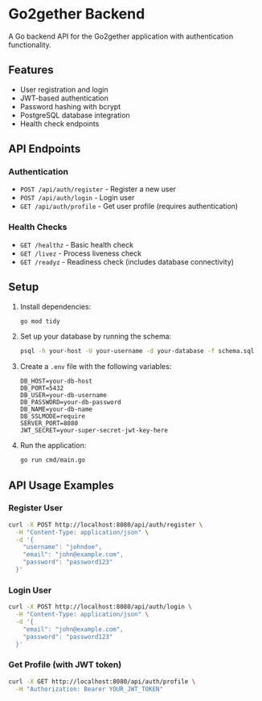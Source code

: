 # Go2gether Backend

A Go backend API for the Go2gether application with authentication functionality.

## Features

- User registration and login
- JWT-based authentication
- Password hashing with bcrypt
- PostgreSQL database integration
- Health check endpoints

## API Endpoints

### Authentication

- `POST /api/auth/register` - Register a new user
- `POST /api/auth/login` - Login user
- `GET /api/auth/profile` - Get user profile (requires authentication)

### Health Checks

- `GET /healthz` - Basic health check
- `GET /livez` - Process liveness check
- `GET /readyz` - Readiness check (includes database connectivity)

## Setup

1. Install dependencies:
   ```bash
   go mod tidy
   ```

2. Set up your database by running the schema:
   ```bash
   psql -h your-host -U your-username -d your-database -f schema.sql
   ```

3. Create a `.env` file with the following variables:
   ```
   DB_HOST=your-db-host
   DB_PORT=5432
   DB_USER=your-db-username
   DB_PASSWORD=your-db-password
   DB_NAME=your-db-name
   DB_SSLMODE=require
   SERVER_PORT=8080
   JWT_SECRET=your-super-secret-jwt-key-here
   ```

4. Run the application:
   ```bash
   go run cmd/main.go
   ```

## API Usage Examples

### Register User
```bash
curl -X POST http://localhost:8080/api/auth/register \
  -H "Content-Type: application/json" \
  -d '{
    "username": "johndoe",
    "email": "john@example.com",
    "password": "password123"
  }'
```

### Login User
```bash
curl -X POST http://localhost:8080/api/auth/login \
  -H "Content-Type: application/json" \
  -d '{
    "email": "john@example.com",
    "password": "password123"
  }'
```

### Get Profile (with JWT token)
```bash
curl -X GET http://localhost:8080/api/auth/profile \
  -H "Authorization: Bearer YOUR_JWT_TOKEN"
```
